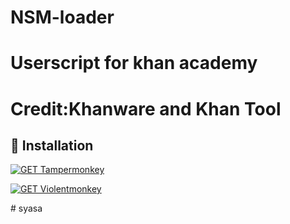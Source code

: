 # NSM-loader
# Userscript for khan academy 
# Credit:Khanware and Khan Tool
## 🚀 Installation
<p align="left">
  <a href="https://www.tampermonkey.net/">
    <img src="https://img.shields.io/badge/1._GET_Tampermonkey-0366D6?style=for-the-badge&logo=googlechrome&logoColor=white" alt="GET Tampermonkey" />
  </a>
</p>
<p align="left">
  <a href="https://violentmonkey.github.io/get-it/">
    <img src="https://img.shields.io/badge/2._GET_Violentmonkey-F97316?style=for-the-badge&logo=googlechrome&logoColor=white" alt="GET Violentmonkey" />
  </a>
</p>
# syasa

